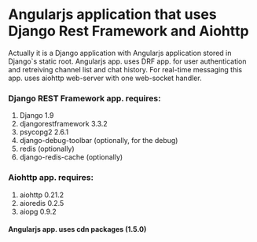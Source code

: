 # Angularjs application that uses Django Rest Framework and Aiohttp

Actually it is a Django application with Angularjs application stored in Django`s static root.
Angularjs app. uses DRF app. for user authentication and retreiving channel list and chat history.
For real-time messaging this app. uses aiohttp web-server with one web-socket handler.


### Django REST Framework app. requires:
1. Django 1.9
1. djangorestframework 3.3.2
1. psycopg2 2.6.1
1. django-debug-toolbar (optionally, for the debug)
1. redis (optionally)
1. django-redis-cache (optionally)

### Aiohttp app. requires:
1. aiohttp 0.21.2
1. aioredis 0.2.5
1. aiopg 0.9.2

#### Angularjs app. uses cdn packages (1.5.0) 

